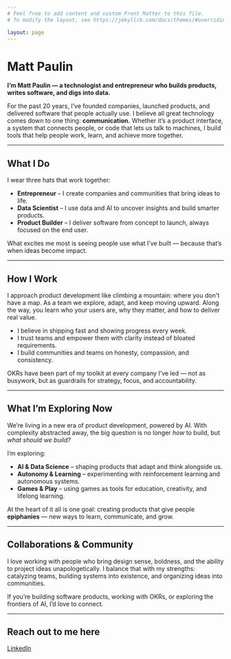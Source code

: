 ```yaml
---
# Feel free to add content and custom Front Matter to this file.
# To modify the layout, see https://jekyllrb.com/docs/themes/#overriding-theme-defaults

layout: page
---
```


# Matt Paulin
**I’m Matt Paulin — a technologist and entrepreneur who builds products, writes software, and digs into data.**  

For the past 20 years, I’ve founded companies, launched products, and delivered software that people actually use. I believe all great technology comes down to one thing: **communication.** Whether it’s a product interface, a system that connects people, or code that lets us talk to machines, I build tools that help people work, learn, and achieve more together.  

---

## What I Do  
I wear three hats that work together:  

- **Entrepreneur** – I create companies and communities that bring ideas to life.  
- **Data Scientist** – I use data and AI to uncover insights and build smarter products.  
- **Product Builder** – I deliver software from concept to launch, always focused on the end user.  

What excites me most is seeing people use what I’ve built — because that’s when ideas become impact.  

---

## How I Work  
I approach product development like climbing a mountain: where you don't have a map. As a team we explore, adapt, and keep moving upward. Along the way, you learn who your users are, why they matter, and how to deliver real value.  

- I believe in shipping fast and showing progress every week.  
- I trust teams and empower them with clarity instead of bloated requirements.  
- I build communities and teams on honesty, compassion, and consistency.  

OKRs have been part of my toolkit at every company I’ve led — not as busywork, but as guardrails for strategy, focus, and accountability.  

---

## What I’m Exploring Now  
We’re living in a new era of product development, powered by AI. With complexity abstracted away, the big question is no longer *how* to build, but *what should we build?*  

I’m exploring:  

- **AI & Data Science** – shaping products that adapt and think alongside us.  
- **Autonomy & Learning** – experimenting with reinforcement learning and autonomous systems.  
- **Games & Play** – using games as tools for education, creativity, and lifelong learning.  

At the heart of it all is one goal: creating products that give people **epiphanies** — new ways to learn, communicate, and grow.  

---

## Collaborations & Community  
I love working with people who bring design sense, boldness, and the ability to project ideas unapologetically. I balance that with my strengths: catalyzing teams, building systems into existence, and organizing ideas into communities.  

If you’re building software products, working with OKRs, or exploring the frontiers of AI, I’d love to connect.  

---

## Reach out to me here
[LinkedIn](https://www.linkedin.com/in/mattpaulin)




<!--<p/>{:.porthole style="height:200px;"}-->
